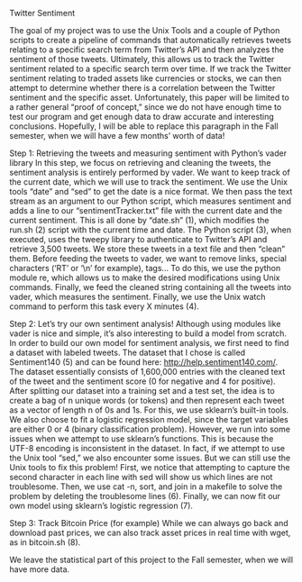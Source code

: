 Twitter Sentiment

The goal of my project was to use the Unix Tools and a couple of Python scripts to create a pipeline of commands that automatically retrieves tweets relating to a specific search term from Twitter’s API and then analyzes the sentiment of those tweets. Ultimately, this allows us to track the Twitter sentiment related to a specific search term over time. If we track the Twitter sentiment relating to traded assets like currencies or stocks, we can then attempt to determine whether there is a correlation between the Twitter sentiment and the specific asset.
Unfortunately, this paper will be limited to a rather general “proof of concept,” since we do not have enough time to test our program and get enough data to draw accurate and interesting conclusions. Hopefully, I will be able to replace this paragraph in the Fall semester, when we will have a few months’ worth of data!

Step 1: Retrieving the tweets and measuring sentiment with Python’s vader library
	In this step, we focus on retrieving and cleaning the tweets, the sentiment analysis is entirely performed by vader.
We want to keep track of the current date, which we will use to track the sentiment. We use the Unix tools “date” and “sed” to get the date is a nice format. We then pass the text stream as an argument to our Python script, which measures sentiment and adds a line to our “sentimentTracker.txt” file with the current date and the current sentiment. This is all done by “date.sh” (1), which modifies the run.sh (2) script with the current time and date.
The Python script (3), when executed, uses the tweepy library to authenticate to Twitter’s API and retrieve 3,500 tweets. We store these tweets in a text file and then “clean” them. Before feeding the tweets to vader, we want to remove links, special characters (‘RT’ or ‘\n’ for example), tags… To do this, we use the python module re, which allows us to make the desired modifications using Unix commands. Finally, we feed the cleaned string containing all the tweets into vader, which measures the sentiment.
Finally, we use the Unix watch command to perform this task every X minutes (4).






Step 2: Let’s try our own sentiment analysis!
	Although using modules like vader is nice and simple, it’s also interesting to build a model from scratch. In order to build our own model for sentiment analysis, we first need to find a dataset with labeled tweets. The dataset that I chose is called Sentiment140 (5) and can be found here: http://help.sentiment140.com/. The dataset essentially consists of 1,600,000 entries with the cleaned text of the tweet and the sentiment score (0 for negative and 4 for positive).
After splitting our dataset into a training set and a test set, the idea is to create a bag of n unique words (or tokens) and then represent each tweet as a vector of length n of 0s and 1s. For this, we use sklearn’s built-in tools. We also choose to fit a logistic regression model, since the target variables are either 0 or 4 (binary classification problem).
However, we run into some issues when we attempt to use sklearn’s functions. This is because the UTF-8 encoding is inconsistent in the dataset. In fact, if we attempt to use the Unix tool “sed,” we also encounter some issues. But we can still use the Unix tools to fix this problem! First, we notice that attempting to capture the second character in each line with sed will show us which lines are not troublesome. Then, we use cat -n, sort, and join in a makefile to solve the problem by deleting the troublesome lines (6).
Finally, we can now fit our own model using sklearn’s logistic regression (7).



Step 3: Track Bitcoin Price (for example)
	While we can always go back and download past prices, we can also track asset prices in real time with wget, as in bitcoin.sh (8).


We leave the statistical part of this project to the Fall semester, when we will have more data.



